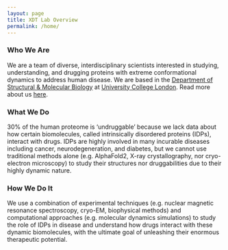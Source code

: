 ```yaml
---
layout: page
title: XDT Lab Overview
permalink: /home/
---
```


### Who We Are

We are a team of diverse, interdisciplinary scientists interested in studying, understanding, and drugging proteins with extreme conformational dynamics to address human disease. We are based in the [Department of Structural & Molecular Biology](https://www.ucl.ac.uk/biosciences/structural-and-molecular-biology) at [University College London](https://www.ucl.ac.uk). Read more about us [here](https://gthh2.github.io/who_we_are/).

### What We Do

30% of the human proteome is ‘undruggable’ because we lack data about how certain biomolecules, called intrinsically disordered proteins (IDPs), interact with drugs. IDPs are highly involved in many incurable diseases including cancer, neurodegeneration, and diabetes, but we cannot use traditional methods alone (e.g. AlphaFold2, X-ray crystallography, nor cryo-electron microscopy) to study their structures nor druggabilities due to their highly dynamic nature. 


### How We Do It 

We use a combination of experimental techniques (e.g. nuclear magnetic resonance spectroscopy, cryo-EM, biophysical methods) and computational approaches (e.g. molecular dynamics simulations) to study the role of IDPs in disease and understand how drugs interact with these dynamic biomolecules, with the ultimate goal of unleashing their enormous therapeutic potential.
